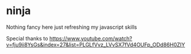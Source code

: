 # ninja
Nothing fancy here just refreshing my javascript skills 

Special thanks to 
https://www.youtube.com/watch?v=fju9ii8YsGs&index=27&list=PLGLfVvz_LVvSX7fVd4OUFp_ODd86H0ZIY
